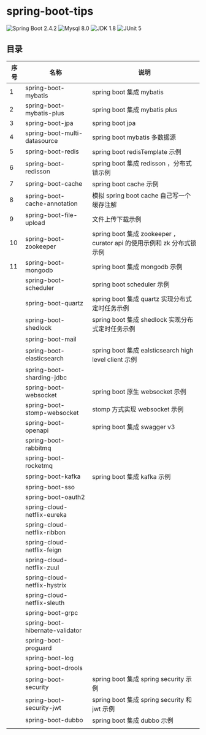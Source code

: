 # spring-boot-tips
![Spring Boot 2.4.2](https://img.shields.io/badge/Spring%20Boot-2.4.2-brightgreen)
![Mysql 8.0](https://img.shields.io/badge/MySQL-8.0-blue)
![JDK 1.8](https://img.shields.io/badge/JDK-8-orange)
![JUnit 5](https://img.shields.io/badge/JUnit-5-green)

## 目录

| 序号 | 名称                         			| 说明                                     								|
| ---- | -------------------------------------- | --------------------------------------------------------------------- |
| 1    | spring-boot-mybatis          			| spring boot 集成 mybatis                 								|
| 2    | spring-boot-mybatis-plus     			| spring boot 集成 mybatis plus            								|
| 3    | spring-boot-jpa              			| spring boot jpa                          								|
| 4    | spring-boot-multi-datasource 			| spring boot mybatis 多数据源             								|
| 5    | spring-boot-redis            			| spring boot redisTemplate 示例           								|
| 6    | spring-boot-redisson         			| spring boot 集成 redisson ，分布式锁示例 								|
| 7    | spring-boot-cache            			| spring boot cache 示例 				   								|
| 8    | spring-boot-cache-annotation  			| 模拟 spring boot cache 自己写一个缓存注解								|
| 9    | spring-boot-file-upload    			| 文件上传下载示例						   								|
| 10   | spring-boot-zookeeper        			| spring boot 集成 zookeeper ，curator api 的使用示例和 zk 分布式锁示例 |
| 11   | spring-boot-mongodb          			| spring boot 集成 mongodb 示例 		   								|
|      | spring-boot-scheduler        			| spring boot scheduler 示例 			   								|
|      | spring-boot-quartz         			| spring boot 集成 quartz 实现分布式定时任务示例 						|
|      | spring-boot-shedlock         			| spring boot 集成 shedlock 实现分布式定时任务示例 						|
|      | spring-boot-mail	          			|                                          								|
|      | spring-boot-elasticsearch    			| spring boot 集成 ealsticsearch high level client 示例 				|
|      | spring-boot-sharding-jdbc    			|                                          								|
|      | spring-boot-websocket        			| spring boot 原生 websocket 示例          								|
|      | spring-boot-stomp-websocket   			| stomp 方式实现 websocket 示例            								|
|      | spring-boot-openapi          			| spring boot 集成 swagger v3              								|
|      | spring-boot-rabbitmq         			|                                          								|
|      | spring-boot-rocketmq         			|                                          								|
|      | spring-boot-kafka            			| spring boot 集成 kafka 示例              								|
|      | spring-boot-sso              			|                                          								|
|      | spring-boot-oauth2           			|                                          								|
|      | spring-cloud-netflix-eureka  			|                                          								|
|      | spring-cloud-netflix-ribbon  			|                                          								|
|      | spring-cloud-netflix-feign   			|                                          								|
|      | spring-cloud-netflix-zuul    			|                                          								|
|      | spring-cloud-netflix-hystrix 			|                                          								|
|      | spring-cloud-netflix-sleuth  			|                                          								|
|      | spring-boot-grpc             			|                                          								|
|      | spring-boot-hibernate-validator        |                                          								|
|      | spring-boot-proguard         			|                                          								|
|      | spring-boot-log        	  			|                                          								|
|      | spring-boot-drools           			|                                          								|
|      | spring-boot-security         			| spring boot 集成 spring security 示例    								|
|      | spring-boot-security-jwt      			| spring boot 集成 spring security 和 jwt 示例    						|
|      | spring-boot-dubbo            			| spring boot 集成 dubbo 示例              								|
|      |  						      			|                                          								|






















